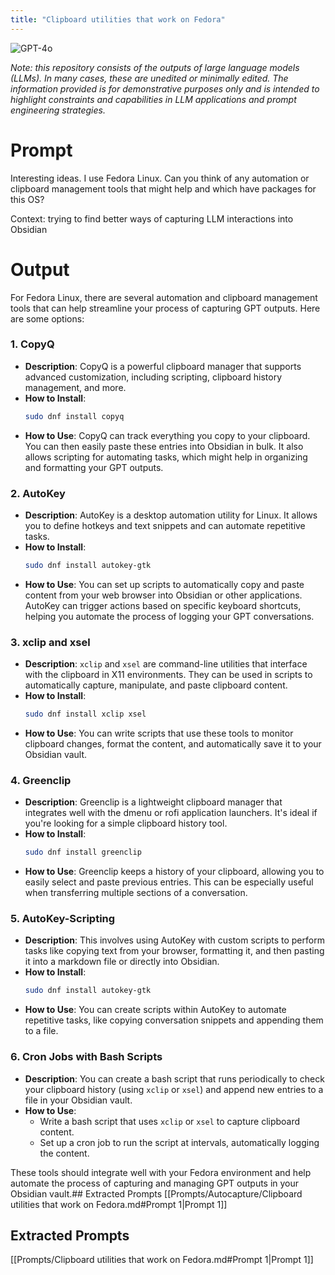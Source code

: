 ```yaml
---
title: "Clipboard utilities that work on Fedora"
---
```

![GPT-4o](https://img.shields.io/badge/GPT--4o-3333FF?style=for-the-badge&logo=openai&logoColor=white)



*Note: this repository consists of the outputs of large language models (LLMs). In many cases, these are unedited or minimally edited. The information provided is for demonstrative purposes only and is intended to highlight constraints and capabilities in LLM applications and prompt engineering strategies.*


# Prompt

Interesting ideas. I use Fedora Linux. Can you think of any automation or clipboard management tools that might help and which have packages for this OS?

Context: trying to find better ways of capturing LLM interactions into Obsidian
# Output

For Fedora Linux, there are several automation and clipboard management tools that can help streamline your process of capturing GPT outputs. Here are some options:

### 1. **CopyQ**
   - **Description**: CopyQ is a powerful clipboard manager that supports advanced customization, including scripting, clipboard history management, and more.
   - **How to Install**: 
     ```bash
     sudo dnf install copyq
     ```
   - **How to Use**: CopyQ can track everything you copy to your clipboard. You can then easily paste these entries into Obsidian in bulk. It also allows scripting for automating tasks, which might help in organizing and formatting your GPT outputs.

### 2. **AutoKey**
   - **Description**: AutoKey is a desktop automation utility for Linux. It allows you to define hotkeys and text snippets and can automate repetitive tasks.
   - **How to Install**: 
     ```bash
     sudo dnf install autokey-gtk
     ```
   - **How to Use**: You can set up scripts to automatically copy and paste content from your web browser into Obsidian or other applications. AutoKey can trigger actions based on specific keyboard shortcuts, helping you automate the process of logging your GPT conversations.

### 3. **xclip and xsel**
   - **Description**: `xclip` and `xsel` are command-line utilities that interface with the clipboard in X11 environments. They can be used in scripts to automatically capture, manipulate, and paste clipboard content.
   - **How to Install**:
     ```bash
     sudo dnf install xclip xsel
     ```
   - **How to Use**: You can write scripts that use these tools to monitor clipboard changes, format the content, and automatically save it to your Obsidian vault.

### 4. **Greenclip**
   - **Description**: Greenclip is a lightweight clipboard manager that integrates well with the dmenu or rofi application launchers. It's ideal if you're looking for a simple clipboard history tool.
   - **How to Install**:
     ```bash
     sudo dnf install greenclip
     ```
   - **How to Use**: Greenclip keeps a history of your clipboard, allowing you to easily select and paste previous entries. This can be especially useful when transferring multiple sections of a conversation.

### 5. **AutoKey-Scripting**
   - **Description**: This involves using AutoKey with custom scripts to perform tasks like copying text from your browser, formatting it, and then pasting it into a markdown file or directly into Obsidian.
   - **How to Install**: 
     ```bash
     sudo dnf install autokey-gtk
     ```
   - **How to Use**: You can create scripts within AutoKey to automate repetitive tasks, like copying conversation snippets and appending them to a file.

### 6. **Cron Jobs with Bash Scripts**
   - **Description**: You can create a bash script that runs periodically to check your clipboard history (using `xclip` or `xsel`) and append new entries to a file in your Obsidian vault.
   - **How to Use**: 
     - Write a bash script that uses `xclip` or `xsel` to capture clipboard content.
     - Set up a cron job to run the script at intervals, automatically logging the content.

These tools should integrate well with your Fedora environment and help automate the process of capturing and managing GPT outputs in your Obsidian vault.## Extracted Prompts
[[Prompts/Autocapture/Clipboard utilities that work on Fedora.md#Prompt 1|Prompt 1]]





## Extracted Prompts
[[Prompts/Clipboard utilities that work on Fedora.md#Prompt 1|Prompt 1]]
